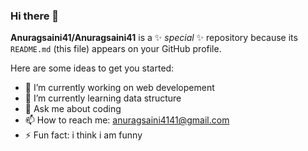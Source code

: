 ### Hi there 👋

**Anuragsaini41/Anuragsaini41** is a ✨ _special_ ✨ repository because its `README.md` (this file) appears on your GitHub profile.

Here are some ideas to get you started:

- 🔭 I’m currently working on web developement
- 🌱 I’m currently learning data structure
- 💬 Ask me about coding
- 📫 How to reach me: anuragsaini4141@gmail.com
- ⚡ Fun fact: i think i am funny

